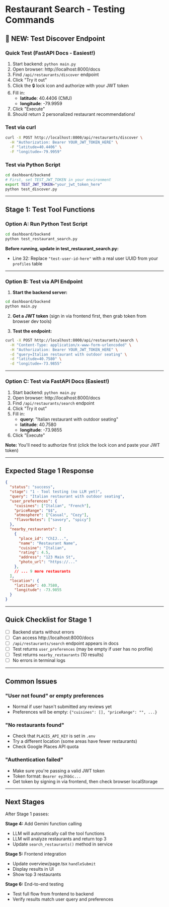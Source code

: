 # Restaurant Search - Testing Commands

## 🌟 NEW: Test Discover Endpoint

### Quick Test (FastAPI Docs - Easiest!)

1. Start backend: `python main.py`
2. Open browser: http://localhost:8000/docs
3. Find `/api/restaurants/discover` endpoint
4. Click "Try it out"
5. Click the 🔒 lock icon and authorize with your JWT token
6. Fill in:
   - **latitude**: 40.4406 (CMU)
   - **longitude**: -79.9959
7. Click "Execute"
8. Should return 2 personalized restaurant recommendations!

### Test via curl
```bash
curl -X POST http://localhost:8000/api/restaurants/discover \
  -H "Authorization: Bearer YOUR_JWT_TOKEN_HERE" \
  -F "latitude=40.4406" \
  -F "longitude=-79.9959"
```

### Test via Python Script
```bash
cd dashboard/backend
# First, set TEST_JWT_TOKEN in your environment
export TEST_JWT_TOKEN="your_jwt_token_here"
python test_discover.py
```

---

## Stage 1: Test Tool Functions

### Option A: Run Python Test Script
```bash
cd dashboard/backend
python test_restaurant_search.py
```

**Before running, update in test_restaurant_search.py:**
- Line 32: Replace `"test-user-id-here"` with a real user UUID from your `profiles` table

---

### Option B: Test via API Endpoint

1. **Start the backend server:**
```bash
cd dashboard/backend
python main.py
```

2. **Get a JWT token** (sign in via frontend first, then grab token from browser dev tools)

3. **Test the endpoint:**
```bash
curl -X POST http://localhost:8000/api/restaurants/search \
  -H "Content-Type: application/x-www-form-urlencoded" \
  -H "Authorization: Bearer YOUR_JWT_TOKEN_HERE" \
  -d "query=Italian restaurant with outdoor seating" \
  -d "latitude=40.7580" \
  -d "longitude=-73.9855"
```

---

### Option C: Test via FastAPI Docs (Easiest!)

1. Start backend: `python main.py`
2. Open browser: http://localhost:8000/docs
3. Find `/api/restaurants/search` endpoint
4. Click "Try it out"
5. Fill in:
   - **query**: "Italian restaurant with outdoor seating"
   - **latitude**: 40.7580
   - **longitude**: -73.9855
6. Click "Execute"

**Note:** You'll need to authorize first (click the lock icon and paste your JWT token)

---

## Expected Stage 1 Response

```json
{
  "status": "success",
  "stage": "1 - Tool testing (no LLM yet)",
  "query": "Italian restaurant with outdoor seating",
  "user_preferences": {
    "cuisines": ["Italian", "French"],
    "priceRange": "$$",
    "atmosphere": ["Casual", "Cozy"],
    "flavorNotes": ["savory", "spicy"]
  },
  "nearby_restaurants": [
    {
      "place_id": "ChIJ...",
      "name": "Restaurant Name",
      "cuisine": "Italian",
      "rating": 4.5,
      "address": "123 Main St",
      "photo_url": "https://..."
    },
    // ... 9 more restaurants
  ],
  "location": {
    "latitude": 40.7580,
    "longitude": -73.9855
  }
}
```

---

## Quick Checklist for Stage 1

- [ ] Backend starts without errors
- [ ] Can access http://localhost:8000/docs
- [ ] `/api/restaurants/search` endpoint appears in docs
- [ ] Test returns `user_preferences` (may be empty if user has no profile)
- [ ] Test returns `nearby_restaurants` (10 results)
- [ ] No errors in terminal logs

---

## Common Issues

### "User not found" or empty preferences
- Normal if user hasn't submitted any reviews yet
- Preferences will be empty: `{"cuisines": [], "priceRange": "", ...}`

### "No restaurants found"
- Check that `PLACES_API_KEY` is set in `.env`
- Try a different location (some areas have fewer restaurants)
- Check Google Places API quota

### "Authentication failed"
- Make sure you're passing a valid JWT token
- Token format: `Bearer eyJhbGc...`
- Get token by signing in via frontend, then check browser localStorage

---

## Next Stages

After Stage 1 passes:

**Stage 4:** Add Gemini function calling
- LLM will automatically call the tool functions
- LLM will analyze restaurants and return top 3
- Update `search_restaurants()` method in service

**Stage 5:** Frontend integration
- Update overview/page.tsx `handleSubmit`
- Display results in UI
- Show top 3 restaurants

**Stage 6:** End-to-end testing
- Test full flow from frontend to backend
- Verify results match user query and preferences

